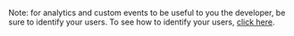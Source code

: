 
Note: for analytics and custom events to be useful to you the developer, be sure to identify your users. To see how to identify your users, [click here](/recipes/quickstart_guide/{{page.platform}}/#identifying-your-users).
